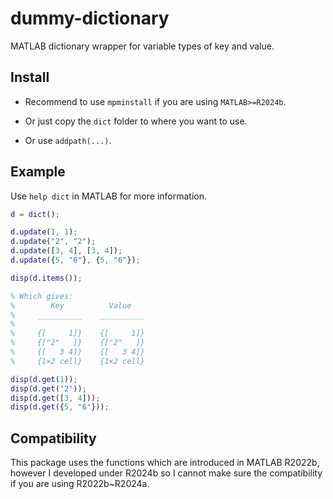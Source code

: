 # dummy-dictionary
MATLAB dictionary wrapper for variable types of key and value.

## Install

* Recommend to use `mpminstall` if you are using `MATLAB>=R2024b`.

* Or just copy the `dict` folder to where you want to use.
* Or use `addpath(...)`.

## Example
Use `help dict` in MATLAB for more information.

```MATLAB
d = dict();

d.update(1, 1);
d.update("2", "2");
d.update([3, 4], [3, 4]);
d.update({5, "6"}, {5, "6"});

disp(d.items());

% Which gives:
%        Key          Value   
%     __________    __________
%
%     {[     1]}    {[     1]}
%     {["2"   ]}    {["2"   ]}
%     {[   3 4]}    {[   3 4]}
%     {1×2 cell}    {1×2 cell}

disp(d.get(1));
disp(d.get("2"));
disp(d.get([3, 4]));
disp(d.get({5, "6"}));
```

## Compatibility

This package uses the functions which are introduced in MATLAB R2022b, however I developed under R2024b so I cannot make sure the compatibility if you are using R2022b~R2024a.
